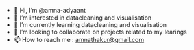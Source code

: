 - 👋 Hi, I’m @amna-adyaant
- 👀 I’m interested in datacleaning and visualisation
- 🌱 I’m currently learning datacleaning and visualisation
- 💞️ I’m looking to collaborate on projects related to my learings
- 📫 How to reach me : amnathakur@gmail.com

<!---
amna-adyaant/amna-adyaant is a ✨ special ✨ repository because its `README.md` (this file) appears on your GitHub profile.
You can click the Preview link to take a look at your changes.
--->
